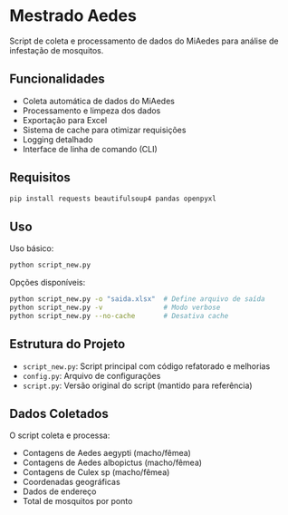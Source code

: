 # Mestrado Aedes

Script de coleta e processamento de dados do MiAedes para análise de infestação de mosquitos.

## Funcionalidades

- Coleta automática de dados do MiAedes
- Processamento e limpeza dos dados
- Exportação para Excel
- Sistema de cache para otimizar requisições
- Logging detalhado
- Interface de linha de comando (CLI)

## Requisitos

```bash
pip install requests beautifulsoup4 pandas openpyxl
```

## Uso

Uso básico:
```bash
python script_new.py
```

Opções disponíveis:
```bash
python script_new.py -o "saida.xlsx"  # Define arquivo de saída
python script_new.py -v               # Modo verbose
python script_new.py --no-cache       # Desativa cache
```

## Estrutura do Projeto

- `script_new.py`: Script principal com código refatorado e melhorias
- `config.py`: Arquivo de configurações
- `script.py`: Versão original do script (mantido para referência)

## Dados Coletados

O script coleta e processa:
- Contagens de Aedes aegypti (macho/fêmea)
- Contagens de Aedes albopictus (macho/fêmea)
- Contagens de Culex sp (macho/fêmea)
- Coordenadas geográficas
- Dados de endereço
- Total de mosquitos por ponto

